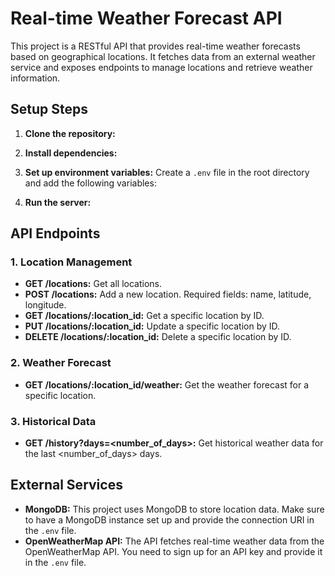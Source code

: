 # Real-time Weather Forecast API

This project is a RESTful API that provides real-time weather forecasts based on geographical locations. It fetches data from an external weather service and exposes endpoints to manage locations and retrieve weather information.

## Setup Steps

1. **Clone the repository:**

2. **Install dependencies:**

3. **Set up environment variables:**
Create a `.env` file in the root directory and add the following variables:

4. **Run the server:**

## API Endpoints

### 1. Location Management

- **GET /locations:** Get all locations.
- **POST /locations:** Add a new location. Required fields: name, latitude, longitude.
- **GET /locations/:location_id:** Get a specific location by ID.
- **PUT /locations/:location_id:** Update a specific location by ID.
- **DELETE /locations/:location_id:** Delete a specific location by ID.

### 2. Weather Forecast

- **GET /locations/:location_id/weather:** Get the weather forecast for a specific location.

### 3. Historical Data

- **GET /history?days=<number_of_days>:** Get historical weather data for the last <number_of_days> days.

## External Services

- **MongoDB:** This project uses MongoDB to store location data. Make sure to have a MongoDB instance set up and provide the connection URI in the `.env` file.
- **OpenWeatherMap API:** The API fetches real-time weather data from the OpenWeatherMap API. You need to sign up for an API key and provide it in the `.env` file.

